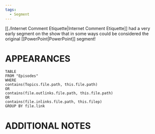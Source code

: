 ```yaml
---
tags:
  - Segment
---
```


[[./Internet Comment Etiquette|Internet Comment Etiquette]] had a very early segment on the show that in some ways could be considered the original [[PowerPoint|PowerPoint]] segment!
# APPEARANCES
``` dataview
TABLE
FROM "Episodes"
WHERE 
contains(Topics.file.path, this.file.path) 
OR 
contains(file.outlinks.file.path, this.file.path)
OR
contains(file.inlinks.file.path, this.filep)
GROUP BY file.link
```

# ADDITIONAL NOTES